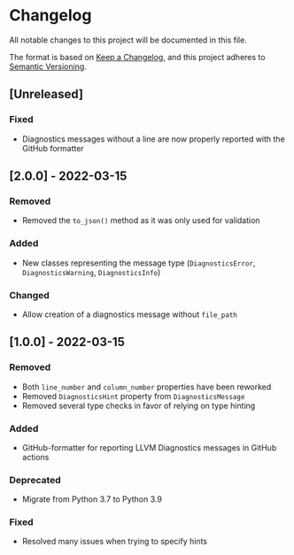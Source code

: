 <!--
Copyright (C) 2022 TomTom NV. All rights reserved.

This software is the proprietary copyright of TomTom NV and its subsidiaries and may be
used for internal evaluation purposes or commercial use strictly subject to separate
license agreement between you and TomTom NV. If you are the licensee, you are only permitted
to use this software in accordance with the terms of your license agreement. If you are
not the licensee, you are not authorized to use this software in any manner and should
immediately return or destroy it.
-->

# Changelog
All notable changes to this project will be documented in this file.

The format is based on [Keep a Changelog](https://keepachangelog.com/en/1.1.0/),
and this project adheres to [Semantic Versioning](https://semver.org/spec/v2.0.0.html).

## [Unreleased]
### Fixed
- Diagnostics messages without a line are now properly reported with the GitHub formatter

## [2.0.0] - 2022-03-15
### Removed
- Removed the `to_json()` method as it was only used for validation

### Added
- New classes representing the message type (`DiagnosticsError`, `DiagnosticsWarning`, `DiagnosticsInfo`)

### Changed
- Allow creation of a diagnostics message without `file_path`

## [1.0.0] - 2022-03-15
### Removed
- Both `line_number` and `column_number` properties have been reworked
- Removed `DiagnosticsHint` property from `DiagnosticsMessage`
- Removed several type checks in favor of relying on type hinting

### Added
- GitHub-formatter for reporting LLVM Diagnostics messages in GitHub actions

### Deprecated
- Migrate from Python 3.7 to Python 3.9

### Fixed
- Resolved many issues when trying to specify hints


